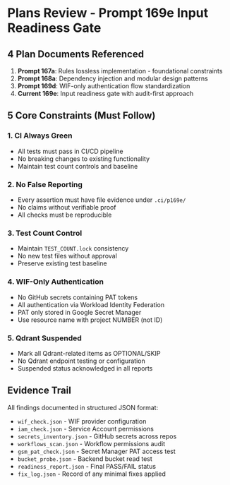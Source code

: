 # Plans Review - Prompt 169e Input Readiness Gate

## 4 Plan Documents Referenced
1. **Prompt 167a**: Rules lossless implementation - foundational constraints
2. **Prompt 168a**: Dependency injection and modular design patterns
3. **Prompt 169d**: WIF-only authentication flow standardization
4. **Current 169e**: Input readiness gate with audit-first approach

## 5 Core Constraints (Must Follow)

### 1. CI Always Green
- All tests must pass in CI/CD pipeline
- No breaking changes to existing functionality
- Maintain test count controls and baseline

### 2. No False Reporting
- Every assertion must have file evidence under `.ci/p169e/`
- No claims without verifiable proof
- All checks must be reproducible

### 3. Test Count Control
- Maintain `TEST_COUNT.lock` consistency
- No new test files without approval
- Preserve existing test baseline

### 4. WIF-Only Authentication
- No GitHub secrets containing PAT tokens
- All authentication via Workload Identity Federation
- PAT only stored in Google Secret Manager
- Use resource name with project NUMBER (not ID)

### 5. Qdrant Suspended
- Mark all Qdrant-related items as OPTIONAL/SKIP
- No Qdrant endpoint testing or configuration
- Suspended status acknowledged in all reports

## Evidence Trail
All findings documented in structured JSON format:
- `wif_check.json` - WIF provider configuration
- `iam_check.json` - Service Account permissions
- `secrets_inventory.json` - GitHub secrets across repos
- `workflows_scan.json` - Workflow permissions audit
- `gsm_pat_check.json` - Secret Manager PAT access test
- `bucket_probe.json` - Backend bucket read test
- `readiness_report.json` - Final PASS/FAIL status
- `fix_log.json` - Record of any minimal fixes applied
